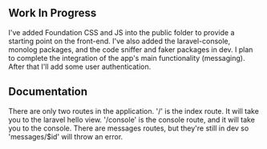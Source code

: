 ## Work In Progress

I've added Foundation CSS and JS into the public folder to provide a starting point on the front-end. I've also added the laravel-console, monolog packages, and the code sniffer and faker packages in dev. I plan to complete the integration of the app's main functionality (messaging). After that I'll add some user authentication.

## Documentation

There are only two routes in the application. '/' is the index route. It will take you to the laravel hello view. '/console' is the console route, and it will take you to the console. There are messages routes, but they're still in dev so 'messages/$id' will throw an error.
